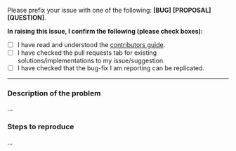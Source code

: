 Please prefix your issue with one of the following: **[BUG]** **[PROPOSAL]** **[QUESTION]**.

**In raising this issue, I confirm the following (please check boxes):**

- [ ] I have read and understood the [contributors guide]().
- [ ] I have checked the pull requests tab for existing solutions/implementations to my issue/suggestion.
- [ ] I have checked that the bug-fix I am reporting can be replicated.

---

### Description of the problem
...

### Steps to reproduce
...
